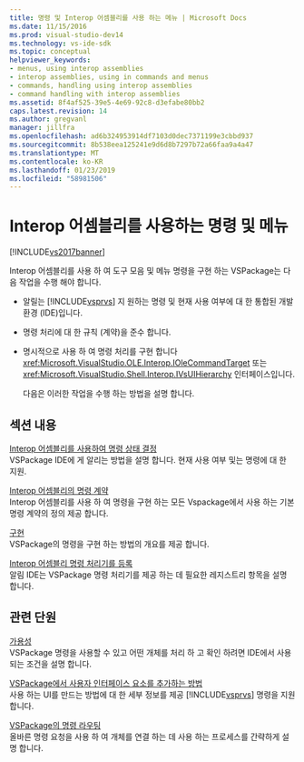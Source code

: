 ```yaml
---
title: 명령 및 Interop 어셈블리를 사용 하는 메뉴 | Microsoft Docs
ms.date: 11/15/2016
ms.prod: visual-studio-dev14
ms.technology: vs-ide-sdk
ms.topic: conceptual
helpviewer_keywords:
- menus, using interop assemblies
- interop assemblies, using in commands and menus
- commands, handling using interop assemblies
- command handling with interop assemblies
ms.assetid: 8f4af525-39e5-4e69-92c8-d3efabe80bb2
caps.latest.revision: 14
ms.author: gregvanl
manager: jillfra
ms.openlocfilehash: ad6b324953914df7103d0dec7371199e3cbbd937
ms.sourcegitcommit: 8b538eea125241e9d6d8b7297b72a66faa9a4a47
ms.translationtype: MT
ms.contentlocale: ko-KR
ms.lasthandoff: 01/23/2019
ms.locfileid: "58981506"
---
```

# <a name="commands-and-menus-that-use-interop-assemblies"></a>Interop 어셈블리를 사용하는 명령 및 메뉴
[!INCLUDE[vs2017banner](../../includes/vs2017banner.md)]

Interop 어셈블리를 사용 하 여 도구 모음 및 메뉴 명령을 구현 하는 VSPackage는 다음 작업을 수행 해야 합니다.  
  
- 알릴는 [!INCLUDE[vsprvs](../../includes/vsprvs-md.md)] 지 원하는 명령 및 현재 사용 여부에 대 한 통합된 개발 환경 (IDE)입니다.  
  
- 명령 처리에 대 한 규칙 (계약)을 준수 합니다.  
  
- 명시적으로 사용 하 여 명령 처리를 구현 합니다 <xref:Microsoft.VisualStudio.OLE.Interop.IOleCommandTarget> 또는 <xref:Microsoft.VisualStudio.Shell.Interop.IVsUIHierarchy> 인터페이스입니다.  
  
  다음은 이러한 작업을 수행 하는 방법을 설명 합니다.  
  
## <a name="in-this-section"></a>섹션 내용  
 [Interop 어셈블리를 사용하여 명령 상태 결정](../../extensibility/internals/determining-command-status-by-using-interop-assemblies.md)  
 VSPackage IDE에 게 알리는 방법을 설명 합니다. 현재 사용 여부 및는 명령에 대 한 지원.  
  
 [Interop 어셈블리의 명령 계약](../../extensibility/internals/command-contracts-in-interop-assemblies.md)  
 Interop 어셈블리를 사용 하 여 명령을 구현 하는 모든 Vspackage에서 사용 하는 기본 명령 계약의 정의 제공 합니다.  
  
 [구현](../../extensibility/internals/command-implementation.md)  
 VSPackage의 명령을 구현 하는 방법의 개요를 제공 합니다.  
  
 [Interop 어셈블리 명령 처리기를 등록](../../extensibility/internals/registering-interop-assembly-command-handlers.md)  
 알림 IDE는 VSPackage 명령 처리기를 제공 하는 데 필요한 레지스트리 항목을 설명 합니다.  
  
## <a name="related-sections"></a>관련 단원  
 [가용성](../../extensibility/internals/command-availability.md)  
 VSPackage 명령을 사용할 수 있고 어떤 개체를 처리 하 고 확인 하려면 IDE에서 사용 되는 조건을 설명 합니다.  
  
 [VSPackage에서 사용자 인터페이스 요소를 추가하는 방법](../../extensibility/internals/how-vspackages-add-user-interface-elements.md)  
 사용 하는 UI를 만드는 방법에 대 한 세부 정보를 제공 [!INCLUDE[vsprvs](../../includes/vsprvs-md.md)] 명령을 지원 합니다.  
  
 [VSPackage의 명령 라우팅](../../extensibility/internals/command-routing-in-vspackages.md)  
 올바른 명령 요청을 사용 하 여 개체를 연결 하는 데 사용 하는 프로세스를 간략하게 설명 합니다.

